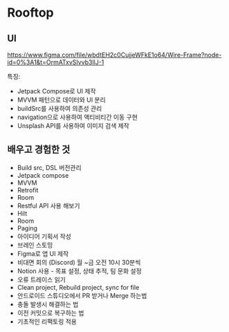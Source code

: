 # Rooftop

## UI
https://www.figma.com/file/wbdtEH2c0CujjeWFkE1o64/Wire-Frame?node-id=0%3A1&t=OrmATxvSIvvb3llJ-1

특징:
- Jetpack Compose로 UI 제작
- MVVM 패턴으로 데이터와 UI 분리
- buildSrc를 사용하여 의존성 관리
- navigation으로 사용하여 액티비티간 이동 구현
- Unsplash API를 사용하여 이미지 검색 제작

## 배우고 경험한 것
- Build src, DSL 버전관리
- Jetpack compose
- MVVM
- Retrofit
- Room
- Restful API 사용 해보기
- Hilt
- Room
- Paging
- 아이디어 기획서 작성
- 브레인 스토밍
- Figma로 앱 UI 제작
- 비대면 회의 (Discord) 월 ~금 오전 10시 30분씩
- Notion 사용 - 목표 설정, 상태 추적, 팀 문화 설정
- 오류 트레이스 읽기
- Clean project, Rebuild project, sync for file
- 안드로이드 스튜디오에서 PR 받거나 Merge 하는법
- 충돌 발생시 해결하는 법
- 이전 커밋으로 복구하는 법
- 기초적인 리팩토링 적용
